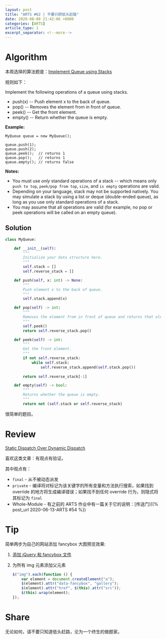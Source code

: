 ```yaml
---
layout: post
title: "ARTS #62 | 不要只顾低头赶路"
date: 2020-08-08 21:42:06 +0800
categories: [ARTS]
article_type: 1
excerpt_separator: <!--more-->
---
```



# Algorithm

本周选择的算法题是：[Implement Queue using Stacks](https://leetcode.com/problems/implement-queue-using-stacks/)

<!--more-->

规则如下：

Implement the following operations of a queue using stacks.

- push(x) -- Push element x to the back of queue.
- pop() -- Removes the element from in front of queue.
- peek() -- Get the front element.
- empty() -- Return whether the queue is empty.

**Example:**

```
MyQueue queue = new MyQueue();

queue.push(1);
queue.push(2);  
queue.peek();  // returns 1
queue.pop();   // returns 1
queue.empty(); // returns false
```

**Notes:**

- You must use *only* standard operations of a stack -- which means only `push to top`, `peek/pop from top`, `size`, and `is empty` operations are valid.
- Depending on your language, stack may not be supported natively. You may simulate a stack by using a list or deque (double-ended queue), as long as you use only standard operations of a stack.
- You may assume that all operations are valid (for example, no pop or peek operations will be called on an empty queue).

## Solution

```python
class MyQueue:

    def __init__(self):
        """
        Initialize your data structure here.
        """
        self.stack = []
        self.reverse_stack = []

    def push(self, x: int) -> None:
        """
        Push element x to the back of queue.
        """
        self.stack.append(x)

    def pop(self) -> int:
        """
        Removes the element from in front of queue and returns that element.
        """
        self.peek()
        return self.reverse_stack.pop()

    def peek(self) -> int:
        """
        Get the front element.
        """
        if not self.reverse_stack:
            while self.stack:
                self.reverse_stack.append(self.stack.pop())
        
        return self.reverse_stack[-1]

    def empty(self) -> bool:
        """
        Returns whether the queue is empty.
        """
        return not (self.stack or self.reverse_stack)
```

很简单的题目。


# Review

[Static Dispatch Over Dynamic Dispatch](https://medium.com/better-programming/static-dispatch-over-dynamic-dispatch-a-performance-analysis-47f9fee3803a)

喜欢这类文章：有观点有验证。

其中观点有：

- `final` - 从不被动态派发
- `private` - 编译将对标记为该关键字的所有变量和方法执行搜索，如果找到 override 的地方将生成编译错误；如果找不到任何 override 行为，则隐式将其标记为 `final`
- Whole-Module - 有之前的 ARTS 作业中有一篇关于它的说明：[传送门]({% post_url 2020-06-13-ARTS #54 %})

# Tip

简单两步为自己的网站添加 fancybox 大图预览效果:

1. [添加 jQuery 和 fancybox 文件](https://fancyapps.com/fancybox/3/)

2. 为所有 img 元素添加父元素

   ```javascript
   $("img").each(function () {
       var element = document.createElement("a");
       $(element).attr("data-fancybox", "gallery");
       $(element).attr("href", $(this).attr("src"));
       $(this).wrap(element);
   });
   ```

# Share

无论如何，请不要只知道低头赶路，沦为一个终生的做题家。